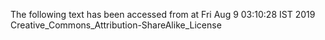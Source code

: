 The following text has been accessed from at Fri Aug 9 03:10:28 IST 2019
Creative_Commons_Attribution-ShareAlike_License
